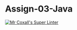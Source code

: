 # Assign-03-Java
[![Mr Coxall's Super Linter](https://github.com/ICS4UALEXDM/Assign-03-Java/actions/workflows/main.yml/badge.svg)](https://github.com/ICS4UALEXDM/Assign-03-Java/actions/workflows/main.yml)
